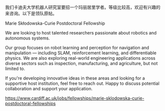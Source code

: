 我们卡迪夫大学机器人研究室要招一个玛丽居里学者。等级比较高，欢迎有兴趣的来咨询。以下是领队原帖。

Marie Skłodowska-Curie Postdoctoral Fellowship

We are looking to host talented researchers passionate about robotics and autonomous systems.

Our group focuses on robot learning and perception for navigation and manipulation — including SLAM, reinforcement learning, and differentiable physics. We are also exploring real-world engineering applications across diverse sectors such as inspection, manufacturing, and agriculture, but not limited to. 

If you're developing innovative ideas in these areas and looking for a supportive host institution, feel free to reach out. Happy to discuss potential collaboration and support your application.

https://www.cardiff.ac.uk/jobs/fellowships/marie-sklodowska-curie-postdoctoral-fellowships
